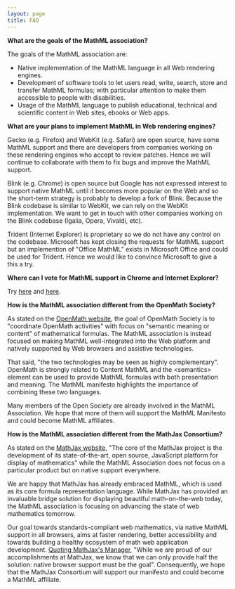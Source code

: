 ```yaml
---
layout: page
title: FAQ
---
```


**What are the goals of the MathML association?**

The goals of the MathML association are:

* Native implementation of the MathML language in all Web rendering engines.
* Development of software tools to let users read, write, search, store and
  transfer MathML formulas; with particular attention to make them accessible
  to people with disabilities.
* Usage of the MathML language to publish educational, technical and scientific
  content in Web sites, ebooks or Web apps.

**What are your plans to implement MathML in Web rendering engines?**

Gecko (e.g. Firefox) and WebKit (e.g. Safari) are open source, have some MathML
support and there are developers from companies working on these rendering
engines who accept to review patches. Hence we will continue to collaborate
with them to fix bugs and improve the MathML support.

Blink (e.g. Chrome) is open source but Google has not expressed interest
to support native MathML until it becomes more popular on the Web and so the
short-term strategy is probably to develop a fork of Blink. Because the Blink
codebase is similar to WebKit, we can rely on the WebKit implementation. We
want to get in touch with other companies working on the Blink codebase
(Igalia, Opera, Vivaldi, etc).

Trident (Internet Explorer) is proprietary so we do not have any control on
the codebase. Microsoft has kept closing the requests for MathML support but
an implemention of "Office MathML" exists in Microsoft Office and could be
used for Trident. Hence we would like to convince Microsoft to give a this a
try.

**Where can I vote for MathML support in Chrome and Internet Explorer?**

Try [here](https://code.google.com/p/chromium/issues/detail?id=152430) and [here](https://status.modern.ie/mathml).

**How is the MathML association different from the OpenMath Society?**

As stated on the [OpenMath website](www.openmath.org), the goal of OpenMath Society is to "coordinate OpenMath activities" with focus on "semantic meaning or content" of mathematical formulas. The MathML association is instead focused on making MathML well-integrated into the Web platform and natively supported by Web browsers and assistive technologies.

That said, "the two technologies may be seen as highly complementary". OpenMath is strongly related to Content MathML and the &lt;semantics&gt; element can be used to provide MathML formulas with both presentation and meaning. The MathML manifesto highlights the importance of combining these two languages.

Many members of the Open Society are already involved in the MathML Association. We hope that more of them will support the MathML Manifesto and could become MathML affiliates.

**How is the MathML association different from the MathJax Consortium?**

As stated on the [MathJax website](https://www.mathjax.org), "The core of the MathJax project is the development of its state-of-the-art, open source, JavaScript platform for display of mathematics" while the MathML Association does not focus on a particular product but on native support everywhere.

We are happy that MathJax has already embraced MathML, which is used as its core formula representation language. While MathJax has provided an invaluable bridge solution for displaying beautiful math-on-the-web today, the MathML association is focusing on advancing the state of web mathematics tomorrow.

Our goal towards standards-compliant web mathematics, via native MathML support in all browsers, aims at faster rendering, better accessibility and towards building a healthy ecosystem of math web application development. [Quoting MathJax's Manager](http://exchanges.wiley.com/blog/2015/03/02/making-math-and-science-first-class-citizens-on-the-web/), "While we are proud of our accomplishments at MathJax, we know that we can only provide half the solution: native browser support must be the goal". Consequently, we hope that the MathJax Consortium will support our manifesto and could become a MathML affiliate.
